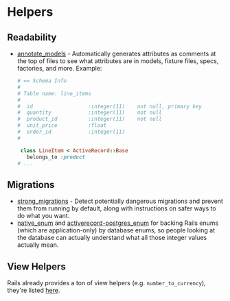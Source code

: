 # Helpers

## Readability

* [annotate\_models](https://github.com/ctran/annotate_models) - Automatically generates attributes as comments at the top of files to see what attributes are in models, fixture files, specs, factories, and more. Example:

  ```ruby
  # == Schema Info
  #
  # Table name: line_items
  #
  #  id                  :integer(11)    not null, primary key
  #  quantity            :integer(11)    not null
  #  product_id          :integer(11)    not null
  #  unit_price          :float
  #  order_id            :integer(11)
  #

   class LineItem < ActiveRecord::Base
     belongs_to :product
  # ...
  ```

## Migrations

* [strong\_migrations](https://github.com/ankane/strong_migrations) - Detect potentially dangerous migrations and prevent them from running by default, along with instructions on safer ways to do what you want.
* [native\_enum](https://github.com/iangreenleaf/native_enum) and [activerecord-postgres\_enum](https://github.com/bibendi/activerecord-postgres_enum) for backing Rails enums \(which are application-only\) by database enums, so people looking at the database can actually understand what all those integer values actually mean.

## View Helpers

Rails already provides a ton of view helpers \(e.g. `number_to_currency`\), they're listed [here](https://guides.rubyonrails.org/action_view_overview.html#overview-of-helpers-provided-by-action-view).

